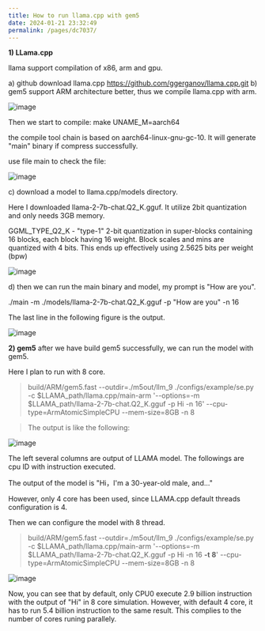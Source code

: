 ```yaml
---
title: How to run llama.cpp with gem5
date: 2024-01-21 23:32:49
permalink: /pages/dc7037/
---
```


**1) LLama.cpp**

llama support compilation of x86, arm and gpu.

a) github download llama.cpp
https://github.com/ggerganov/llama.cpp.git
b) gem5 support ARM architecture better, thus we compile llama.cpp with arm.

![image](https://github.com/hitqshao/qishao-notes/assets/23403286/4bff59c8-4554-404b-a73f-73780860d6d5)

Then we start to compile:
make UNAME_M=aarch64

the compile tool chain is based on aarch64-linux-gnu-gc-10. It will generate "main" binary if compress successfully.

use file main to check the file:

![image](https://github.com/hitqshao/qishao-notes/assets/23403286/563b9fe1-681c-46cf-9eae-c332bc5f3aa1)

c) download a model to llama.cpp/models directory.

Here I downloaded llama-2-7b-chat.Q2_K.gguf. It utilize 2bit quantization and only needs 3GB memory.

GGML_TYPE_Q2_K - "type-1" 2-bit quantization in super-blocks containing 16 blocks, each block having 16 weight. Block scales and mins are quantized with 4 bits. This ends up effectively using 2.5625 bits per weight (bpw)


![image](https://github.com/hitqshao/qishao-notes/assets/23403286/d7ac5770-c955-479d-82b0-e87c09a3b347)

d) then we can run the main binary and model, my prompt is "How are you".

./main  -m ./models/llama-2-7b-chat.Q2_K.gguf -p "How are you" -n 16

The last line in the following figure is the output.

![image](https://github.com/hitqshao/qishao-notes/assets/23403286/bb225f87-1c44-46b5-940c-7634c9bdcc24)

**2) gem5**
after we have build gem5 successfully, we can run the model with gem5.

Here I plan to run with 8 core.

>build/ARM/gem5.fast 
>--outdir=./m5out/llm_9 
>./configs/example/se.py -c
>$LLAMA_path/llama.cpp/main-arm 
>'--options=-m $LLAMA_path/llama-2-7b-chat.Q2_K.gguf -p Hi -n 16' 
>--cpu-type=ArmAtomicSimpleCPU --mem-size=8GB -n 8

>The output is like the following:

![image](https://github.com/hitqshao/qishao-notes/assets/23403286/bba1eb42-4df2-4199-814f-2fe556959a6f)

The left several columns are output of LLAMA model. The followings are cpu ID with instruction executed.

The output of the model is "Hi，I'm a 30-year-old male, and..."

However, only 4 core has been used, since LLAMA.cpp default threads configuration is 4.

Then we can configure the model with 8 thread.

>build/ARM/gem5.fast
>--outdir=./m5out/llm_9 
>./configs/example/se.py -c
>$LLAMA_path/llama.cpp/main-arm 
>'--options=-m $LLAMA_path/llama-2-7b-chat.Q2_K.gguf -p Hi -n 16 **-t 8**' 
>--cpu-type=ArmAtomicSimpleCPU --mem-size=8GB -n 8

![image](https://github.com/hitqshao/qishao-notes/assets/23403286/26bedfc9-2b30-4f76-8eba-535159bc0749)

Now, you can see that by default, only CPU0 execute 2.9 billion instruction with the output of "Hi" in 8 core simulation. 
However, with default 4 core, it has to run 5.4 billion instruction to the same result. This complies to the number of cores runing parallely.

